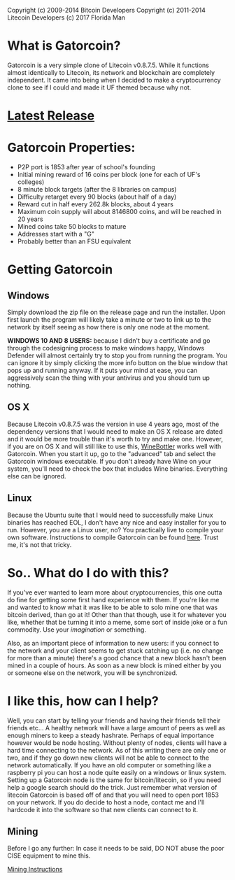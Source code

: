 Copyright (c) 2009-2014 Bitcoin Developers Copyright (c) 2011-2014 Litecoin Developers (c) 2017 Florida Man

# What is Gatorcoin?
Gatorcoin is a very simple clone of Litecoin v0.8.7.5. While it functions almost identically to Litecoin, its network and blockchain are completely independent. It came into being when I decided to make a cryptocurrency clone to see if I could and made it UF themed because why not. 

# [Latest Release](https://github.com/schyczewski/gatorcoin/releases/tag/v0.1)

# Gatorcoin Properties:
- P2P port is 1853 after year of school's founding
- Initial mining reward of 16 coins per block (one for each of UF's colleges)
- 8 minute block targets (after the 8 libraries on campus)
- Difficulty retarget every 90 blocks (about half of a day)
- Reward cut in half every 262.8k blocks, about 4 years
- Maximum coin supply will about 8146800 coins, and will be reached in 20 years
- Mined coins take 50 blocks to mature
- Addresses start with a "G"
- Probably better than an FSU equivalent

# Getting Gatorcoin

## Windows
Simply download the zip file on the release page and run the installer. Upon first launch the program will likely take a minute or two to link up to the network by itself seeing as how there is only one node at the moment. 

**WINDOWS 10 AND 8 USERS:** because I didn't buy a certificate and go through the codesigning process to make windows happy, Windows Defender will almost certainly try to stop you from running the program. You can ignore it by simply clicking the more info button on the blue window that pops up and running anyway. If it puts your mind at ease, you can aggressively scan the thing with your antivirus and you should turn up nothing. 

## OS X 
Because Litecoin v0.8.7.5 was the version in use 4 years ago, most of the dependency versions that I would need to make an OS X release are dated and it would be more trouble than it's worth to try and make one. However, if you are on OS X and will still like to use this, [WineBottler](http://winebottler.kronenberg.org/) works well with Gatorcoin. When you start it up, go to the "advanced" tab and select the Gatorcoin windows executable. If you don't already have Wine on your system, you'll need to check the box that includes Wine binaries. Everything else can be ignored. 

## Linux
Because the Ubuntu suite that I would need to successfully make Linux binaries has reached EOL, I don't have any nice and easy installer for you to run. However, you are a Linux user, no? You practically live to compile your own software. Instructions to compile Gatorcoin can be found [here](doc/build-unix.md). Trust me, it's not that tricky. 

# So.. What do I do with this?
If you've ever wanted to learn more about cryptocurrencies, this one outta do fine for getting some first hand experience with them. If you're like me and wanted to know what it was like to be able to solo mine one that was bitcoin derived, than go at it! Other than that though, use it for whatever you like, whether that be turning it into a meme, some sort of inside joke or a fun commodity. Use your *imagination* or something. 

Also, as an important piece of information to new users: if you connect to the network and your client seems to get stuck catching up (i.e. no change for more than a minute) there's a good chance that a new block hasn't been mined in a couple of hours. As soon as a new block is mined either by you or someone else on the network, you will be synchronized. 

# I like this, how can I help?
Well, you can start by telling your friends and having their friends tell their friends etc... A healthy network will have a large amount of peers as well as enough miners to keep a steady hashrate. Perhaps of equal importance however would be node hosting. Without plenty of nodes, clients will have a hard time connecting to the network. As of this writing there are only one or two, and if they go down new clients will not be able to connect to the network automatically. If you have an old computer or something like a raspberry pi you can host a node quite easily on a windows or linux system. Setting up a Gatorcoin node is the same for bitcoin/litecoin, so if you need help a google search should do the trick. Just remember what version of litecoin Gatorcoin is based off of and that you will need to open port 1853 on your network. If you do decide to host a node, contact me and I'll hardcode it into the software so that new clients can connect to it. 

## Mining
Before I go any further: In case it needs to be said, DO NOT abuse the poor CISE equipment to mine this. 

[Mining Instructions](doc/mining.md)
